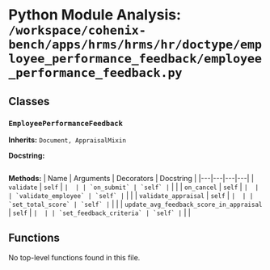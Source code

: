 # Python Module Analysis: `/workspace/cohenix-bench/apps/hrms/hrms/hr/doctype/employee_performance_feedback/employee_performance_feedback.py`

## Classes

### `EmployeePerformanceFeedback`
**Inherits:** `Document, AppraisalMixin`


**Docstring:**
```

```

**Methods:**
| Name | Arguments | Decorators | Docstring |
|---|---|---|---|
| `validate` | `self` | `` |  |
| `on_submit` | `self` | `` |  |
| `on_cancel` | `self` | `` |  |
| `validate_employee` | `self` | `` |  |
| `validate_appraisal` | `self` | `` |  |
| `set_total_score` | `self` | `` |  |
| `update_avg_feedback_score_in_appraisal` | `self` | `` |  |
| `set_feedback_criteria` | `self` | `` |  |





## Functions

No top-level functions found in this file.
